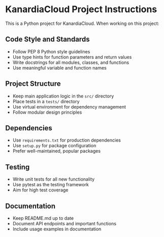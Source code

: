<!-- Use this file to provide workspace-specific custom instructions to Copilot. For more details, visit https://code.visualstudio.com/docs/copilot/copilot-customization#_use-a-githubcopilotinstructionsmd-file -->

# KanardiaCloud Project Instructions

This is a Python project for KanardiaCloud. When working on this project:

## Code Style and Standards
- Follow PEP 8 Python style guidelines
- Use type hints for function parameters and return values
- Write docstrings for all modules, classes, and functions
- Use meaningful variable and function names

## Project Structure
- Keep main application logic in the `src/` directory
- Place tests in a `tests/` directory
- Use virtual environment for dependency management
- Follow modular design principles

## Dependencies
- Use `requirements.txt` for production dependencies
- Use `setup.py` for package configuration
- Prefer well-maintained, popular packages

## Testing
- Write unit tests for all new functionality
- Use pytest as the testing framework
- Aim for high test coverage

## Documentation
- Keep README.md up to date
- Document API endpoints and important functions
- Include usage examples in documentation
